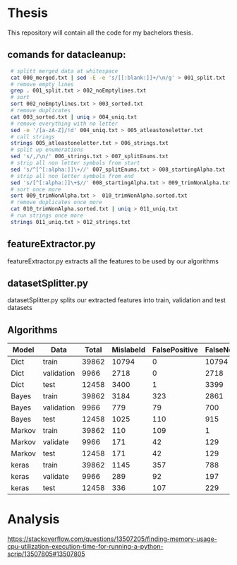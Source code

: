 # Thesis

This repository will contain all the code for my bachelors thesis.

## comands for datacleanup:

```sh
 # splitt merged data at whitespace
 cat 000_merged.txt | sed -E -e 's/[[:blank:]]+/\n/g' > 001_split.txt
 # remove empty lines
 grep . 001_split.txt > 002_noEmptylines.txt
 # sort
 sort 002_noEmptylines.txt > 003_sorted.txt
 # remove duplicates
 cat 003_sorted.txt | uniq > 004_uniq.txt
 # remove everything with no letter
 sed -e '/[a-zA-Z]/!d' 004_uniq.txt > 005_atleastoneletter.txt
 # call strings
 strings 005_atleastoneletter.txt > 006_strings.txt
 # split up enumerations
 sed 's/,/\n/' 006_strings.txt > 007_splitEnums.txt
 # strip all non letter symbols from start
 sed 's/^[^[:alpha:]]\+//' 007_splitEnums.txt > 008_startingAlpha.txt
 # strip all non letter symbols from end
 sed 's/[^[:alpha:]]\+$//' 008_startingAlpha.txt > 009_trimNonAlpha.txt
 # sort once more
 sort 009_trimNonAlpha.txt >  010_trimNonAlpha.sorted.txt
 # remove duplicates once more
 cat 010_trimNonAlpha.sorted.txt | uniq > 011_uniq.txt
 # run strings once more
 strings 011_uniq.txt > 012_strings.txt
```

## featureExtractor.py

featureExtractor.py extracts all the features to be used by our algorithms

## datasetSplitter.py

datasetSplitter.py splits our extracted features into train, validation and test datasets

## Algorithms

Model |Data      |Total|Mislabeld|FalsePositive|FalseNegative|PercentageFalse
------|----------|-----|---------|-------------|-------------|---------------
Dict  |train     |39862|10794    |0            |10794        |27.08%
Dict  |validation|9966 |2718     |0            |2718         |27.27%
Dict  |test      |12458|3400     |1            |3399         |27.29%
Bayes |train     |39862|3184     |323          |2861         |7.98%
Bayes |validation|9966 |779      |79           |700          |7.81%
Bayes |test      |12458|1025     |110          |915          |8.22%
Markov|train     |39862|110      |109          |1            |2.76%
Markov|validate  |9966 |171      |42           |129          |1.71%
Markov|test      |12458|171      |42           |129          |1.37%
keras |train     |39862|1145     |357          |788          |2.87%
keras |validate  |9966 |289      |92           |197          |2.89%
keras |test      |12458|336      |107          |229          |2.69%


# Analysis
https://stackoverflow.com/questions/13507205/finding-memory-usage-cpu-utilization-execution-time-for-running-a-python-scrip/13507805#13507805
